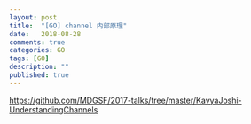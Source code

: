 ```yaml
---
layout: post
title:  "[GO] channel 内部原理"
date:   2018-08-28
comments: true
categories: GO
tags: [GO]
description: ""
published: true
---
```


https://github.com/MDGSF/2017-talks/tree/master/KavyaJoshi-UnderstandingChannels
